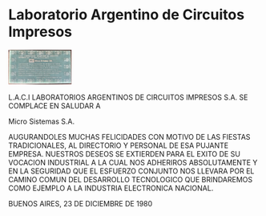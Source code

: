 Laboratorio Argentino de Circuitos Impresos
===

<img src="1980_plaqueta_laci.jpg" width="25%">

L.A.C.I LABORATORIOS ARGENTINOS DE CIRCUITOS IMPRESOS S.A.
SE COMPLACE EN SALUDAR A

Micro Sistemas S.A.

AUGURANDOLES MUCHAS FELICIDADES CON MOTIVO DE LAS FIESTAS TRADICIONALES, AL DIRECTORIO Y PERSONAL DE ESA PUJANTE EMPRESA.
NUESTROS DESEOS SE EXTIERDEN PARA EL EXITO DE SU VOCACION INDUSTRIAL A LA CUAL NOS ADHERIROS ABSOLUTAMENTE Y EN LA SEGURIDAD QUE EL ESFUERZO CONJUNTO NOS LLEVARA POR EL CAMINO COMUN DEL DESARROLLO TECNOLOGICO QUE BRINDAREMOS COMO EJEMPLO A LA INDUSTRIA ELECTRONICA NACIONAL.

BUENOS AIRES, 23 DE DICIEMBRE DE 1980

